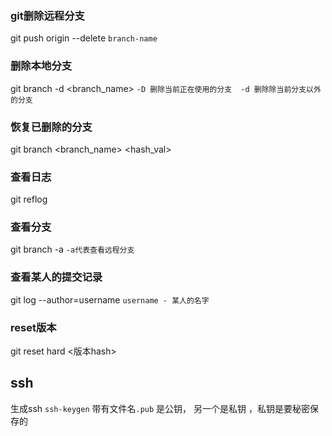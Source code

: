 ### git删除远程分支
  git push origin --delete `branch-name`
### 删除本地分支
  git branch -d <branch_name> `-D 删除当前正在使用的分支  -d 删除除当前分支以外的分支`
### 恢复已删除的分支
  git branch <branch_name> <hash_val>
### 查看日志
  git reflog
### 查看分支
  git branch -a  `-a代表查看远程分支`
### 查看某人的提交记录
git log --author=username  `username - 某人的名字`

### reset版本
git reset hard <版本hash> 

## ssh 
  生成ssh `ssh-keygen` 带有文件名`.pub` 是公钥， 另一个是私钥 ，私钥是要秘密保存的